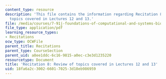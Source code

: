 ```yaml
---
content_type: resource
description: 'This file contains the information regarding Recitation 8: Review of
  topics covered in Lectures 12 and 13.'
file: /media/courses/7-91j-foundations-of-computational-and-systems-biology-spring-2014/18fa6a2c3002660170253d18eb986959_MIT7_91JS14_Rec_4-2-14.pdf
file_type: application/pdf
learning_resource_types:
- Recitations
ocw_type: OCWFile
parent_title: Recitations
parent_type: CourseSection
parent_uid: a8ee1ddc-6c16-9815-a0ec-c3e3d1235220
resourcetype: Document
title: 'Recitation 8: Review of topics covered in Lectures 12 and 13'
uid: 18fa6a2c-3002-6601-7025-3d18eb986959
---
```

